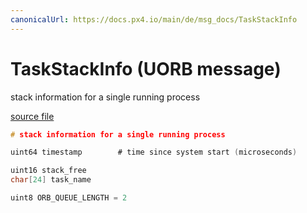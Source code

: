 ```yaml
---
canonicalUrl: https://docs.px4.io/main/de/msg_docs/TaskStackInfo
---
```


# TaskStackInfo (UORB message)

stack information for a single running process

[source file](https://github.com/PX4/PX4-Autopilot/blob/release/1.14/msg/TaskStackInfo.msg)

```c
# stack information for a single running process

uint64 timestamp        # time since system start (microseconds)

uint16 stack_free
char[24] task_name

uint8 ORB_QUEUE_LENGTH = 2

```
